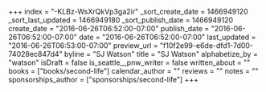 +++
index = "-KLBz-WsXrQkVp3ga2ir"
_sort_create_date = 1466949120
_sort_last_updated = 1466949180
_sort_publish_date = 1466949120
create_date = "2016-06-26T06:52:00-07:00"
publish_date = "2016-06-26T06:52:00-07:00"
date = "2016-06-26T06:52:00-07:00"
last_updated = "2016-06-26T06:53:00-07:00"
preview_url = "f10f2e99-e6de-dfd1-7d00-74028ec847d4"
byline = "SJ Watson"
title = "SJ Watson"
alphabetize_by = "watson"
isDraft = false
is_seattle__pnw_writer = false
written_about = ""
books = ["books/second-life"]
calendar_author = ""
reviews = ""
notes = ""
sponsorships_author = ["sponsorships/second-life"]
+++
